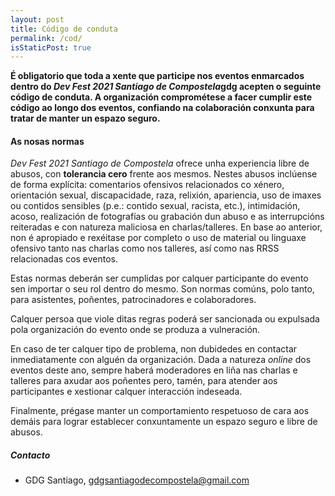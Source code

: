 ```yaml
---
layout: post
title: Código de conduta
permalink: /cod/
isStaticPost: true
---
```


__É obligatorio que toda a xente que participe nos eventos enmarcados dentro do *Dev Fest 2021 Santiago de Compostela*gdg acepten o seguinte código de conduta. A organización comprométese a facer cumplir este código ao longo dos eventos, confiando na colaboración conxunta para tratar de manter un espazo seguro.__

#### As nosas normas

*Dev Fest 2021 Santiago de Compostela* ofrece unha experiencia libre de abusos, con **tolerancia cero** frente aos mesmos. 
Nestes abusos inclúense de forma explícita: comentarios ofensivos relacionados co xénero, orientación sexual,
discapacidade, raza, relixión, apariencia, uso de imaxes ou contidos sensibles (p.e.: contido sexual, racista, etc.),
intimidación, acoso, realización de fotografías ou grabación dun abuso e as interrupcións reiteradas e con
natureza maliciosa en charlas/talleres. En base ao anterior, non é apropiado e rexéitase por completo o uso de material 
ou linguaxe ofensivo tanto nas charlas como nos talleres, así como nas RRSS relacionadas cos eventos. 

Estas normas deberán ser cumplidas por calquer participante do evento sen importar o seu rol dentro do mesmo. Son 
normas comúns, polo tanto, para asistentes, poñentes, patrocinadores e colaboradores. 

Calquer persoa que viole ditas regras poderá ser sancionada ou expulsada pola organización do evento onde se produza
a vulneración. 

En caso de ter calquer tipo de problema, non dubidedes en contactar inmediatamente con alguén da organización.
Dada a natureza *online* dos eventos deste ano, sempre haberá moderadores en liña nas charlas e talleres para 
axudar aos poñentes pero, tamén, para atender aos participantes e xestionar calquer interacción indeseada.

Finalmente, prégase manter un comportamiento respetuoso de cara aos demáis para lograr establecer conxuntamente
un espazo seguro e libre de abusos.

##### Contacto

- GDG Santiago, [gdgsantiagodecompostela@gmail.com](mailto:gdgsantiagodecompostela@gmail.com)

<img class="img-responsive feature-image" src="{{ site.baseurl }}/img/sections-background/dev-fest-21-bg.jpg" style="display:none">